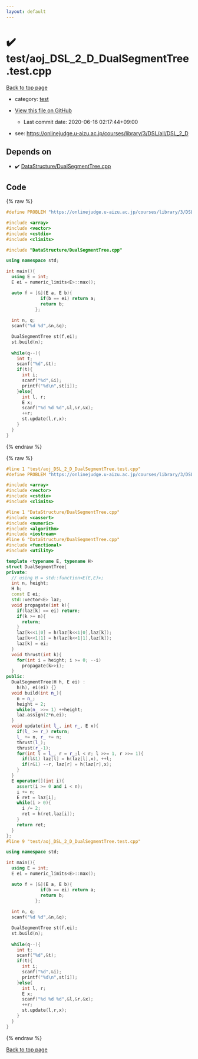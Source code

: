 ```yaml
---
layout: default
---
```


<!-- mathjax config similar to math.stackexchange -->
<script type="text/javascript" async
  src="https://cdnjs.cloudflare.com/ajax/libs/mathjax/2.7.5/MathJax.js?config=TeX-MML-AM_CHTML">
</script>
<script type="text/x-mathjax-config">
  MathJax.Hub.Config({
    TeX: { equationNumbers: { autoNumber: "AMS" }},
    tex2jax: {
      inlineMath: [ ['$','$'] ],
      processEscapes: true
    },
    "HTML-CSS": { matchFontHeight: false },
    displayAlign: "left",
    displayIndent: "2em"
  });
</script>

<script type="text/javascript" src="https://cdnjs.cloudflare.com/ajax/libs/jquery/3.4.1/jquery.min.js"></script>
<script src="https://cdn.jsdelivr.net/npm/jquery-balloon-js@1.1.2/jquery.balloon.min.js" integrity="sha256-ZEYs9VrgAeNuPvs15E39OsyOJaIkXEEt10fzxJ20+2I=" crossorigin="anonymous"></script>
<script type="text/javascript" src="../../assets/js/copy-button.js"></script>
<link rel="stylesheet" href="../../assets/css/copy-button.css" />


# :heavy_check_mark: test/aoj_DSL_2_D_DualSegmentTree.test.cpp

<a href="../../index.html">Back to top page</a>

* category: <a href="../../index.html#098f6bcd4621d373cade4e832627b4f6">test</a>
* <a href="{{ site.github.repository_url }}/blob/master/test/aoj_DSL_2_D_DualSegmentTree.test.cpp">View this file on GitHub</a>
    - Last commit date: 2020-06-16 02:17:44+09:00


* see: <a href="https://onlinejudge.u-aizu.ac.jp/courses/library/3/DSL/all/DSL_2_D">https://onlinejudge.u-aizu.ac.jp/courses/library/3/DSL/all/DSL_2_D</a>


## Depends on

* :heavy_check_mark: <a href="../../library/DataStructure/DualSegmentTree.cpp.html">DataStructure/DualSegmentTree.cpp</a>


## Code

<a id="unbundled"></a>
{% raw %}
```cpp
#define PROBLEM "https://onlinejudge.u-aizu.ac.jp/courses/library/3/DSL/all/DSL_2_D"

#include <array>
#include <vector>
#include <cstdio>
#include <climits>

#include "DataStructure/DualSegmentTree.cpp"

using namespace std;

int main(){
  using E = int;
  E ei = numeric_limits<E>::max();

  auto f = [&](E a, E b){
             if(b == ei) return a;
             return b;
           };
  
  int n, q;
  scanf("%d %d",&n,&q);

  DualSegmentTree st(f,ei);
  st.build(n);
  
  while(q--){
    int t;
    scanf("%d",&t);
    if(t){
      int i;
      scanf("%d",&i);
      printf("%d\n",st[i]);
    }else{
      int l, r;
      E x;
      scanf("%d %d %d",&l,&r,&x);
      ++r;
      st.update(l,r,x);
    }
  }
}

```
{% endraw %}

<a id="bundled"></a>
{% raw %}
```cpp
#line 1 "test/aoj_DSL_2_D_DualSegmentTree.test.cpp"
#define PROBLEM "https://onlinejudge.u-aizu.ac.jp/courses/library/3/DSL/all/DSL_2_D"

#include <array>
#include <vector>
#include <cstdio>
#include <climits>

#line 1 "DataStructure/DualSegmentTree.cpp"
#include <cassert>
#include <numeric>
#include <algorithm>
#include <iostream>
#line 6 "DataStructure/DualSegmentTree.cpp"
#include <functional>
#include <utility>

template <typename E, typename H>
struct DualSegmentTree{
private:
  // using H = std::function<E(E,E)>;
  int n, height;
  H h;
  const E ei;
  std::vector<E> laz;
  void propagate(int k){
    if(laz[k] == ei) return;
    if(k >= n){
      return;
    }
    laz[k<<1|0] = h(laz[k<<1|0],laz[k]);
    laz[k<<1|1] = h(laz[k<<1|1],laz[k]);
    laz[k] = ei;
  }
  void thrust(int k){
    for(int i = height; i >= 0; --i)
      propagate(k>>i);
  }
public:
  DualSegmentTree(H h, E ei) :
    h(h), ei(ei) {}
  void build(int n_){
    n = n_;
    height = 2;
    while(n_ >>= 1) ++height;
    laz.assign(2*n,ei);
  }
  void update(int l_, int r_, E x){
    if(l_ >= r_) return;
    l_ += n, r_ += n;
    thrust(l_);
    thrust(r_-1);
    for(int l = l_, r = r_;l < r; l >>= 1, r >>= 1){
      if(l&1) laz[l] = h(laz[l],x), ++l;
      if(r&1) --r, laz[r] = h(laz[r],x);
    }
  }
  E operator[](int i){
    assert(i >= 0 and i < n);
    i += n;
    E ret = laz[i];
    while(i > 0){
      i /= 2;
      ret = h(ret,laz[i]);
    }
    return ret;
  }
};
#line 9 "test/aoj_DSL_2_D_DualSegmentTree.test.cpp"

using namespace std;

int main(){
  using E = int;
  E ei = numeric_limits<E>::max();

  auto f = [&](E a, E b){
             if(b == ei) return a;
             return b;
           };
  
  int n, q;
  scanf("%d %d",&n,&q);

  DualSegmentTree st(f,ei);
  st.build(n);
  
  while(q--){
    int t;
    scanf("%d",&t);
    if(t){
      int i;
      scanf("%d",&i);
      printf("%d\n",st[i]);
    }else{
      int l, r;
      E x;
      scanf("%d %d %d",&l,&r,&x);
      ++r;
      st.update(l,r,x);
    }
  }
}

```
{% endraw %}

<a href="../../index.html">Back to top page</a>

